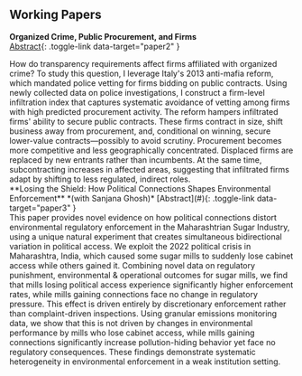 ## Working Papers
**Organized Crime, Public Procurement, and Firms**   
[Abstract](#){: .toggle-link data-target="paper2" } <!-- | [PDF](/assets/pdf/paper.pdf) -->
<div id="paper2" class="abstract">
How do transparency requirements affect firms affiliated with organized crime? To study this question, I leverage Italy's 2013 anti-mafia reform, which mandated police vetting for firms bidding on public contracts. Using newly collected data on police investigations, I construct a firm-level infiltration index that captures systematic avoidance of vetting among firms with high predicted procurement activity. The reform hampers infiltrated firms' ability to secure public contracts. These firms contract in size, shift business away from procurement, and, conditional on winning, secure lower-value contracts—possibly to avoid scrutiny. Procurement becomes more competitive and less geographically concentrated. Displaced firms are replaced by new entrants rather than incumbents. At the same time, subcontracting increases in affected areas, suggesting that infiltrated firms adapt by shifting to less regulated, indirect roles.
</div>
**Losing the Shield: How Political Connections Shapes Environmental Enforcement**  
*(with Sanjana Ghosh)*  
[Abstract](#){: .toggle-link data-target="paper3" } <!-- | [PDF](/assets/pdf/paper3.pdf) -->
<div id="paper3" class="abstract">
This paper provides novel evidence on how political connections distort environmental regulatory enforcement in the Maharashtrian Sugar Industry, using a unique natural experiment that creates simultaneous bidirectional variation in political access. We exploit the 2022 political crisis in Maharashtra, India, which caused some sugar mills to suddenly lose cabinet access while others gained it. Combining novel data on regulatory punishment, environmental & operational outcomes for sugar mills, we find that mills losing political access experience significantly higher enforcement rates, while mills gaining connections face no change in regulatory pressure. This effect is driven entirely by discretionary enforcement rather than complaint-driven inspections. Using granular emissions monitoring data, we show that this is not driven by changes in environmental performance by mills who lose cabinet access, while mills gaining connections significantly increase pollution-hiding behavior yet face no regulatory consequences. These findings demonstrate systematic heterogeneity in environmental enforcement in a weak institution setting.
</div>
<!-- ## Work in Progress -->
